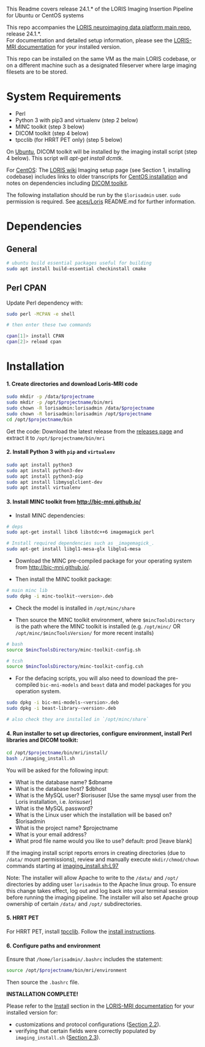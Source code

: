 This Readme covers release 24.1.* of the LORIS Imaging Insertion Pipeline for Ubuntu or CentOS systems

This repo accompanies the [LORIS neuroimaging data platform main repo](https://github.com/aces/Loris/releases)</b>, release 24.1.*.<br>
For documentation and detailed setup information, please see the [LORIS-MRI documentation](docs/) for your installed version</b>.

This repo can be installed on the same VM as the main LORIS codebase, or on a different machine such as a designated fileserver where large imaging filesets are to be stored. 

# System Requirements

* Perl
* Python 3 with pip3 and virtualenv (step 2 below)
* MINC toolkit (step 3 below)
* DICOM toolkit (step 4 below)
* tpcclib (for HRRT PET only) (step 5 below)

On <u>Ubuntu</u>, DICOM toolkit will be installed by the imaging install script (step 4 below). This script will _apt-get install dcmtk_.   

For <u>CentOS</u>: The [LORIS wiki](https://github.com/aces/Loris/wiki/Imaging-Database) Imaging setup page (see Section 1, installing codebase) includes links to older transcripts for [CentOS installation](https://github.com/aces/Loris/wiki/CentOS-Imaging-installation-transcript) and notes on dependencies including [DICOM toolkit](https://github.com/aces/Loris/wiki/CentOS-Imaging-installation-transcript#7-install-dicom-toolkit).

The following installation should be run by the `$lorisadmin` user. `sudo` permission is required.
See [aces/Loris](https://github.com/aces/loris) README.md for further information. 

# Dependencies

## General

```bash
# ubuntu build essential packages useful for building
sudo apt install build-essential checkinstall cmake
```

## Perl CPAN

Update Perl dependency with:

```bash
sudo perl -MCPAN -e shell

# then enter these two commands

cpan[1]> install CPAN
cpan[2]> reload cpan
```

# Installation

#### 1. Create directories and download Loris-MRI code

```bash
sudo mkdir -p /data/$projectname
sudo mkdir -p /opt/$projectname/bin/mri
sudo chown -R lorisadmin:lorisadmin /data/$projectname
sudo chown -R lorisadmin:lorisadmin /opt/$projectname
cd /opt/$projectname/bin
```

Get the code: Download the latest release from the 
[releases page](https://github.com/aces/Loris-MRI/releases) 
and extract it to `/opt/$projectname/bin/mri`

#### 2. Install Python 3 with `pip` and `virtualenv`

```bash
sudo apt install python3 
sudo apt install python3-dev
sudo apt install python3-pip
sudo apt install libmysqlclient-dev
sudo apt install virtualenv
```

#### 3. Install MINC toolkit from http://bic-mni.github.io/ 

- Install MINC dependencies:

```bash
# deps
sudo apt-get install libc6 libstdc++6 imagemagick perl

# Install required dependencies such as _imagemagick_.
sudo apt-get install libgl1-mesa-glx libglu1-mesa
```

- Download the MINC pre-compiled package for your operating system from http://bic-mni.github.io/.

- Then install the MINC toolkit package: 

```bash
# main minc lib
sudo dpkg -i minc-toolkit-<version>.deb
```

- Check the model is installed in `/opt/minc/share`

- Then source the MINC toolkit environment, where `$mincToolsDirectory` is the path where the MINC toolkit is installed (e.g. `/opt/minc/` OR `/opt/minc/$mincToolsVersion/` for more recent installs)

```bash
# bash
source $mincToolsDirectory/minc-toolkit-config.sh

# tcsh
source $mincToolsDirectory/minc-toolkit-config.csh
```

- For the defacing scripts, you will also need to download the pre-compiled `bic-mni-models` and `beast` data and model packages for you operation system.

```bash
sudo dpkg -i bic-mni-models-<version>.deb
sudo dpkg -i beast-library-<version>.deb

# also check they are installed in `/opt/minc/share`
```

#### 4. Run installer to set up directories, configure environment, install Perl libraries and DICOM toolkit:

```bash 
cd /opt/$projectname/bin/mri/install/
bash ./imaging_install.sh
```

You will be asked for the following input: 

* What is the database name? $dbname
* What is the database host? $dbhost
* What is the MySQL user? $lorisuser [Use the same mysql user from the Loris installation, i.e. _lorisuser_]
* What is the MySQL password? 
* What is the Linux user which the installation will be based on? $lorisadmin
* What is the project name? $projectname
* What is your email address? 
* What prod file name would you like to use? default: prod  [leave blank]

If the imaging install script reports errors in creating directories 
(due to `/data/` mount permissions), review and manually execute 
`mkdir/chmod/chown` commands starting at 
[imaging_install.sh:L97](https://github.com/aces/Loris-MRI/blob/main/install/imaging_install.sh#L97)

Note: The installer will allow Apache to write to the `/data/` and `/opt/` directories by 
adding user `lorisadmin` to the Apache linux group.  To ensure this change takes 
effect, log out and log back into your terminal session before running the 
imaging pipeline. The installer will also set Apache group ownership of certain 
`/data/` and `/opt/` subdirectories.

#### 5. HRRT PET

For HRRT PET, install [tpcclib](http://www.turkupetcentre.net/tpcclib-doc/md_install.html).
Follow the [install instructions](http://www.turkupetcentre.net/petanalysis/sw_install.html).

#### 6. Configure paths and environment

Ensure that `/home/lorisadmin/.bashrc` includes the statement:

```bash
source /opt/$projectname/bin/mri/environment
```

Then source the `.bashrc` file.


**INSTALLATION COMPLETE!**

Please refer to the [Install](docs/02-Install.md) section in the 
[LORIS-MRI documentation](docs/) for your installed version for:
- customizations and protocol configurations ([Section 2.2](docs/02-Install.md#configuration)).
- verifying that certain fields were correctly populated by `imaging_install.sh`
([Section 2.3](docs/02-Install.md#post-installation-checks)).


